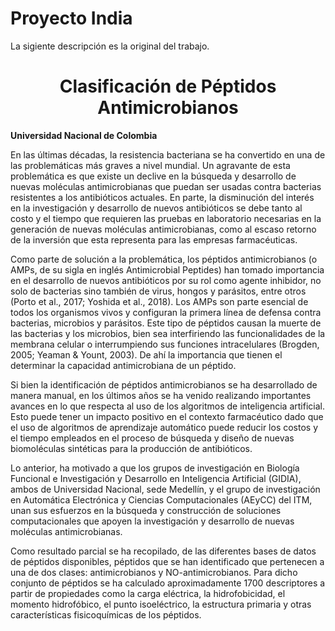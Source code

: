 # Proyecto India

La sigiente descripción es la original del trabajo.

# <center> Clasificación de Péptidos Antimicrobianos
**Universidad Nacional de Colombia**
  
En las últimas décadas, la resistencia bacteriana se ha convertido en una de las problemáticas más graves a nivel mundial. Un agravante de esta problemática es que existe un declive en la búsqueda y desarrollo de nuevas moléculas antimicrobianas que puedan ser usadas contra bacterias resistentes a los antibióticos actuales. En parte, la disminución del interés en la investigación y desarrollo de nuevos antibióticos se debe tanto al costo y el tiempo que requieren las pruebas en laboratorio necesarias en la generación de nuevas moléculas antimicrobianas, como al escaso retorno de la inversión que esta representa para las empresas farmacéuticas.

Como parte de solución a la problemática, los péptidos antimicrobianos (o AMPs, de su sigla en inglés Antimicrobial Peptides) han tomado importancia en el desarrollo de nuevos antibióticos por su rol como agente inhibidor, no solo de bacterias sino también de virus, hongos y parásitos, entre otros (Porto et al., 2017; Yoshida et al., 2018). Los AMPs son parte esencial de todos los organismos vivos y configuran la primera línea de defensa contra bacterias, microbios y parásitos. Este tipo de péptidos causan la muerte de las bacterias y los microbios, bien sea interfiriendo las funcionalidades de la membrana celular o interrumpiendo sus funciones intracelulares (Brogden, 2005; Yeaman & Yount, 2003). De ahí la importancia que tienen el determinar la capacidad antimicrobiana de un péptido.

Si bien la identificación de péptidos antimicrobianos se ha desarrollado de manera manual, en los últimos años se ha venido realizando importantes avances en lo que respecta al uso de los algoritmos de inteligencia artificial. Esto puede tener un impacto positivo en el contexto farmacéutico dado que el uso de algoritmos de aprendizaje automático puede reducir los costos y el tiempo empleados en el proceso de búsqueda y diseño de nuevas biomoléculas sintéticas para la producción de antibióticos.

Lo anterior, ha motivado a que los grupos de investigación en Biología Funcional e Investigación y Desarrollo en Inteligencia Artificial (GIDIA), ambos de Universidad Nacional, sede Medellín, y el grupo de investigación en Automática Electrónica y Ciencias Computacionales (AEyCC) del ITM, unan sus esfuerzos en la búsqueda y construcción de soluciones computacionales que apoyen la investigación y desarrollo de nuevas moléculas antimicrobianas.

Como resultado parcial se ha recopilado, de las diferentes bases de datos de péptidos disponibles, péptidos que se han identificado que pertenecen a una de dos clases: antimicrobianos y NO-antimicrobianos. Para dicho conjunto de péptidos se ha calculado aproximadamente 1700 descriptores a partir de propiedades como la carga eléctrica, la hidrofobicidad, el momento hidrofóbico, el punto isoeléctrico, la estructura primaria y otras características fisicoquímicas de los péptidos.
